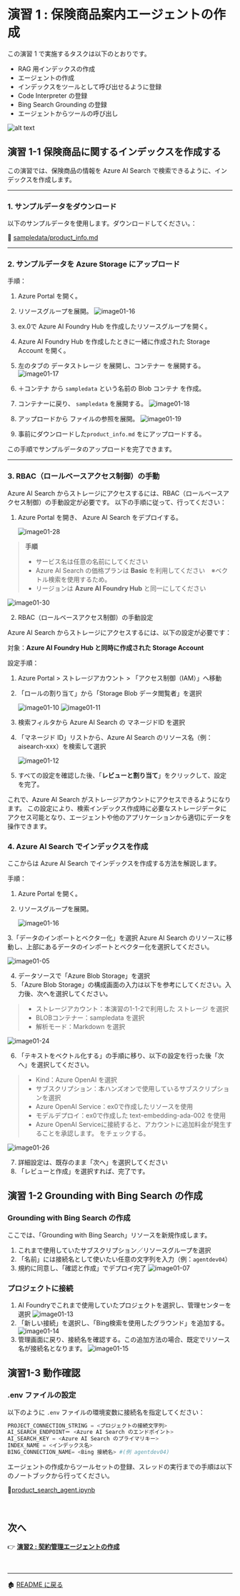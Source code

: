 # 演習 1 : 保険商品案内エージェントの作成

この演習 1 で実施するタスクは以下のとおりです。
- RAG 用インデックスの作成
- エージェントの作成
- インデックスをツールとして呼び出せるように登録
- Code Interpreter の登録
- Bing Search Grounding の登録
- エージェントからツールの呼び出し

![alt text](../images/image11.png)


## 演習 1-1 保険商品に関するインデックスを作成する
この演習では、保険商品の情報を Azure AI Search で検索できるように、インデックスを作成します。

---
### 1. サンプルデータをダウンロード

以下のサンプルデータを使用します。ダウンロードしてください。：

📄 [sampledata/product_info.md](../sampledata/product_info.md)

---

### 2. サンプルデータを Azure Storage にアップロード

手順：

1. Azure Portal を開く。
2. リソースグループを展開。
   ![image01-16](../images/image01-16.png)
   
3. ex.0で Azure AI Foundry Hub を作成したリソースグループを開く。
4. Azure AI Foundry Hub を作成したときに一緒に作成された Storage Account を開く。
5. 左のタブの データストレージ を展開し、コンテナー を展開する。
   ![image01-17](../images/image01-17.png)
   
6. ＋コンテナ から `sampledata` という名前の Blob コンテナ を作成。
7. コンテナーに戻り、 `sampledata` を展開する。
   ![image01-18](../images/image01-18.png)
   
8. アップロードから ファイルの参照を展開。
   ![image01-19](../images/image01-19.png)
   
9. 事前にダウンロードした`product_info.md` をにアップロードする。

この手順でサンプルデータのアップロードを完了できます。

---

### 3.  RBAC（ロールベースアクセス制御）の手動
Azure AI Search からストレージにアクセスするには、RBAC（ロールベースアクセス制御）の手動設定が必要です。
以下の手順に従って、行ってください：

1. Azure Portal を開き、 Azure AI Search をデプロイする。

   ![image01-28](../images/image01-28.png)
   
> **手順**
> - サービス名は任意の名前にしてください
> - Azure AI Search の価格プランは **Basic** を利用してください　※ベクトル検索を使用するため。
> - リージョンは **Azure AI Foundry Hub** と同一にしてください

   ![image01-30](../images/image01-30.png)
   
2. RBAC（ロールベースアクセス制御）の手動設定

Azure AI Search からストレージにアクセスするには、以下の設定が必要です：

対象：**Azure AI Foundry Hub と同時に作成された Storage Account**

設定手順：  
1. Azure Portal > ストレージアカウント > 「アクセス制御（IAM）」へ移動
2. 「ロールの割り当て」から「Storage Blob データ閲覧者」を選択

   ![image01-10](../images/image01-10.png)
   ![image01-11](../images/image01-11.png)
   
3. 検索フィルタから Azure AI Search の マネージドID を選択
4. 「マネージド ID」リストから、Azure AI Search のリソース名（例：aisearch-xxx）を検索して選択

   ![image01-12](../images/image01-12.png)
   
5. すべての設定を確認した後、「**レビューと割り当て**」をクリックして、設定を完了。

これで、Azure AI Search がストレージアカウントにアクセスできるようになります。
この設定により、検索インデックス作成時に必要なストレージデータにアクセス可能となり、エージェントや他のアプリケーションから適切にデータを操作できます。 


### 4. Azure AI Search でインデックスを作成

ここからは Azure AI Search でインデックスを作成する方法を解説します。

手順：
1. Azure Portal を開く。
2. リソースグループを展開。

   ![image01-16](../images/image01-16.png)
   
3.「データのインポートとベクター化」を選択
   Azure AI Search のリソースに移動し、上部にあるデータのインポートとベクター化を選択してください。
   
   ![image01-05](../images/image01-05.png)
   
4. データソースで「Azure Blob Storage」を選択
5. 「Azure Blob Storage」の構成画面の入力は以下を参考にしてください。入力後、次へを選択してください。
> - ストレージアカウント：本演習の1-1-2で利用した ストレージ を選択
> - BLOBコンテナー：sampledata を選択
> - 解析モード：Markdown を選択

   ![image01-24](../images/image01-24.png)

6. 「テキストをベクトル化する」の手順に移り、以下の設定を行った後「次へ」を選択してください。
> - Kind：Azure OpenAI を選択
> - サブスクリプション：本ハンズオンで使用しているサブスクリプションを選択
> - Azure OpenAI Service：ex0で作成したリソースを使用
> - モデルデプロイ：ex0で作成した text-embedding-ada-002 を使用
> - Azure OpenAI Serviceに接続すると、アカウントに追加料金が発生することを承認します。 をチェックする。

   ![image01-26](../images/image01-26.png)
   
7. 詳細設定は、既存のまま「次へ」を選択してください
8. 「レビューと作成」を選択すれば、完了です。


## 演習 1-2 Grounding with Bing Search の作成  

### Grounding with Bing Search の作成

ここでは、「Grounding with Bing Search」リソースを新規作成します。
1. これまで使用していたサブスクリプション／リソースグループを選択
2. 「名前」には接続名として使いたい任意の文字列を入力（例：`agentdev04`）
3. 規約に同意し、「確認と作成」でデプロイ完了
![image01-07](../images/image01-07.png)

### プロジェクトに接続
1. AI Foundryでこれまで使用していたプロジェクトを選択し、管理センターを選択
![image01-13](../images/image01-13.png)
2. 「新しい接続」を選択し、「Bing検索を使用したグラウンド」を追加する。
![image01-14](../images/image01-14.png)
3. 管理画面に戻り、接続名を確認する。この追加方法の場合、既定でリソース名が接続名となります。
![image01-15](../images/image01-15.png)

 
## 演習1-3  動作確認

### .env ファイルの設定

以下のように `.env` ファイルの環境変数に接続名を指定してください：
```python
PROJECT_CONNECTION_STRING = <プロジェクトの接続文字列>
AI_SEARCH_ENDPOINT＝ <Azure AI Search のエンドポイント>
AI_SEARCH_KEY = <Azure AI Search のプライマリキー>
INDEX_NAME = <インデックス名>
BING_CONNECTION_NAME= <Bing 接続名> #(例 agentdev04) 
```

エージェントの作成からツールセットの登録、スレッドの実行までの手順は以下のノートブックから行ってください。

📄[product_search_agent.ipynb](../single-agent/product_search_agent.ipynb)


<br>

## 次へ

👉 [**演習2 : 契約管理エージェントの作成**](ex2.md) 

<br>

<hr>

🏚️ [README に戻る](README.md)
